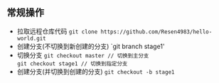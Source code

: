 ## 常规操作
- 拉取远程仓库代码
`git clone https://github.com/Resen4983/hello-world.git`
- 创建分支(不切换到新创建的分支)
`git branch stage1'
- 切换分支
`git checkout master // 切换到主分支`  
`git checkout stage1 // 切换到指定分支`
- 创建分支(并切换到创建的分支)
`git checkout -b stage1`


